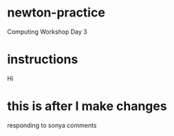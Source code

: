 # newton-practice
Computing Workshop Day 3

# instructions 
Hi 

# this is after I make changes 
responding to sonya comments 
